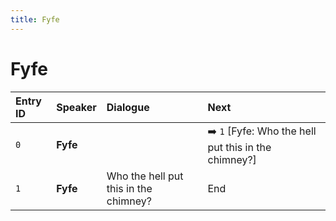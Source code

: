 ```yaml
---
title: Fyfe
---
```


# Fyfe


| Entry ID | Speaker | Dialogue | Next |
| :------- | :------ | :------- | :------------ |
| `0` | **Fyfe** |  | ➡️ `1` \[Fyfe: Who the hell put this in the chimney?\] |
| `1` | **Fyfe** | Who the hell put this in the chimney? | End |
